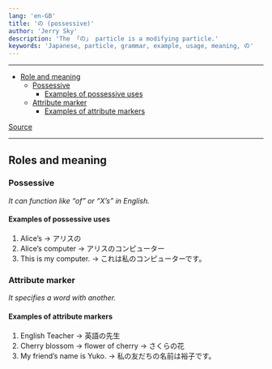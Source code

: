 ```yaml
---
lang: 'en-GB'
title: 'の (possessive)'
author: 'Jerry Sky'
description: 'The 「の」 particle is a modifying particle.'
keywords: 'Japanese, particle, grammar, example, usage, meaning, の'
---
```


---

- [Role and meaning](#role-and-meaning)
    - [Possessive](#possessive)
        - [Examples of possessive uses](#examples-of-possessive-uses)
    - [Attribute marker](#attribute-marker)
        - [Examples of attribute markers](#examples-of-attribute-markers)

[source]: https://www.youtube.com/watch?v=9J4FL1CbXTg
[Source][source]

---

## Roles and meaning

### Possessive

*It can function like “of” or “X’s” in English.*

#### Examples of possessive uses

1. Alice’s → アリスの
2. Alice’s computer → アリスのコンピューター
3. This is my computer. → これは私のコンピューターです。

### Attribute marker

*It specifies a word with another.*

#### Examples of attribute markers

1. English Teacher → 英語の先生
2. Cherry blossom → flower of cherry → さくらの花
3. My friend’s name is Yuko. → 私の友だちの名前は裕子です。
